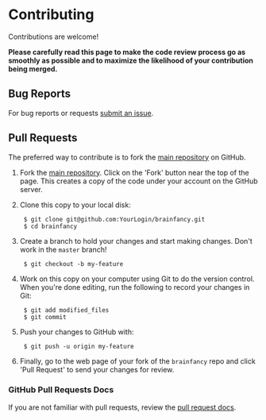 Contributing
============

Contributions are welcome!

**Please carefully read this page to make the code review process go as smoothly as possible and to maximize the likelihood of your contribution being merged.**

## Bug Reports

For bug reports or requests [submit an issue](https://github.com/shaivik/brainfancy/issues).

## Pull Requests

The preferred way to contribute is to fork the
[main repository](https://github.com/shaivik/brainfancy) on GitHub.

1. Fork the [main repository](https://github.com/shaivik/brainfancy).  Click on the 'Fork' button near the top of the page. This creates a copy of the code under your account on the GitHub server.

2. Clone this copy to your local disk:

        $ git clone git@github.com:YourLogin/brainfancy.git
        $ cd brainfancy

3. Create a branch to hold your changes and start making changes. Don't work in the `master` branch!

        $ git checkout -b my-feature

4. Work on this copy on your computer using Git to do the version control. When you're done editing, run the following to record your changes in Git:

        $ git add modified_files
        $ git commit

5. Push your changes to GitHub with:

        $ git push -u origin my-feature

6. Finally, go to the web page of your fork of the `brainfancy` repo and click 'Pull Request' to send your changes for review.

### GitHub Pull Requests Docs

If you are not familiar with pull requests, review the [pull request docs](https://help.github.com/articles/using-pull-requests/).